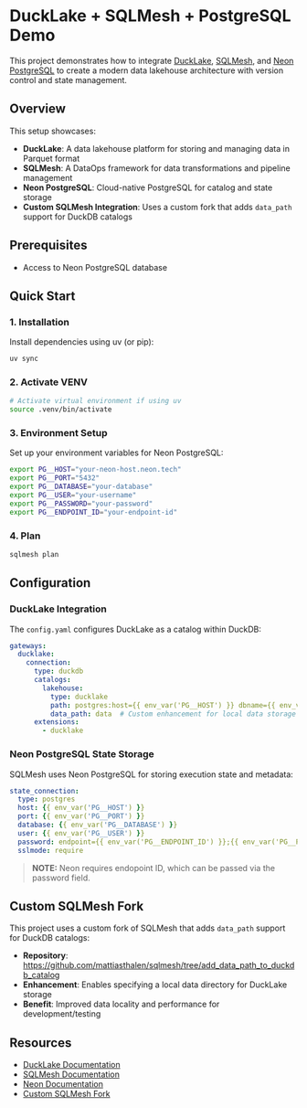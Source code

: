 # DuckLake + SQLMesh + PostgreSQL Demo

This project demonstrates how to integrate [DuckLake](https://ducklake.select/), [SQLMesh](https://sqlmesh.com/), and [Neon PostgreSQL](https://neon.com/) to create a modern data lakehouse architecture with version control and state management.

## Overview

This setup showcases:
- **DuckLake**: A data lakehouse platform for storing and managing data in Parquet format
- **SQLMesh**: A DataOps framework for data transformations and pipeline management
- **Neon PostgreSQL**: Cloud-native PostgreSQL for catalog and state storage
- **Custom SQLMesh Integration**: Uses a custom fork that adds `data_path` support for DuckDB catalogs

## Prerequisites

- Access to Neon PostgreSQL database

## Quick Start

### 1. Installation

Install dependencies using uv (or pip):

```bash
uv sync
```

### 2. Activate VENV

```bash
# Activate virtual environment if using uv
source .venv/bin/activate
```

### 3. Environment Setup

Set up your environment variables for Neon PostgreSQL:

```bash
export PG__HOST="your-neon-host.neon.tech"
export PG__PORT="5432"
export PG__DATABASE="your-database"
export PG__USER="your-username"
export PG__PASSWORD="your-password"
export PG__ENDPOINT_ID="your-endpoint-id"
```

### 4. Plan

```bash
sqlmesh plan
```

## Configuration

### DuckLake Integration

The `config.yaml` configures DuckLake as a catalog within DuckDB:

```yaml
gateways:
  ducklake:
    connection:
      type: duckdb
      catalogs:
        lakehouse:
          type: ducklake
          path: postgres:host={{ env_var('PG__HOST') }} dbname={{ env_var('PG__DATABASE') }} user={{ env_var('PG__USER') }} password={{ env_var('PG__PASSWORD') }}
          data_path: data  # Custom enhancement for local data storage
      extensions:
        - ducklake
```

### Neon PostgreSQL State Storage

SQLMesh uses Neon PostgreSQL for storing execution state and metadata:

```yaml
state_connection:
  type: postgres
  host: {{ env_var('PG__HOST') }}
  port: {{ env_var('PG__PORT') }}
  database: {{ env_var('PG__DATABASE') }}
  user: {{ env_var('PG__USER') }}
  password: endpoint={{ env_var('PG__ENDPOINT_ID') }};{{ env_var('PG__PASSWORD') }}
  sslmode: require
```

> **NOTE:** Neon requires endopoint ID, which can be passed via the password field.

## Custom SQLMesh Fork

This project uses a custom fork of SQLMesh that adds `data_path` support for DuckDB catalogs:

- **Repository**: https://github.com/mattiasthalen/sqlmesh/tree/add_data_path_to_duckdb_catalog
- **Enhancement**: Enables specifying a local data directory for DuckLake storage
- **Benefit**: Improved data locality and performance for development/testing

## Resources

- [DuckLake Documentation](https://ducklake.select/)
- [SQLMesh Documentation](https://sqlmesh.com/)
- [Neon Documentation](https://neon.com/docs)
- [Custom SQLMesh Fork](https://github.com/mattiasthalen/sqlmesh/tree/add_data_path_to_duckdb_catalog)
